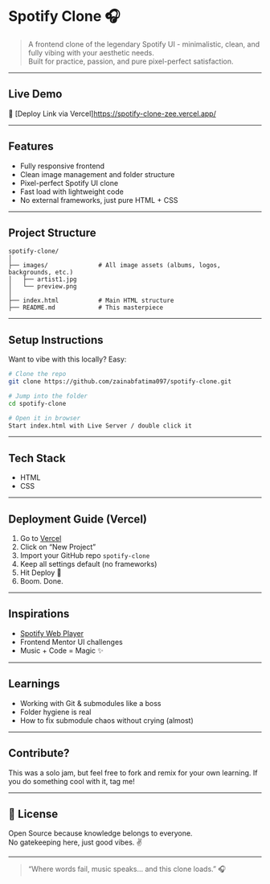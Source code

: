 # Spotify Clone 🎧

> A frontend clone of the legendary Spotify UI - minimalistic, clean, and fully vibing with your aesthetic needs.  
> Built for practice, passion, and pure pixel-perfect satisfaction.

---

## Live Demo

📡 [Deploy Link via Vercel]https://spotify-clone-zee.vercel.app/ 

---

##  Features

-  Fully responsive frontend
-  Clean image management and folder structure
-  Pixel-perfect Spotify UI clone
-  Fast load with lightweight code
-  No external frameworks, just pure HTML + CSS 

---

## Project Structure

```
spotify-clone/
│
├── images/              # All image assets (albums, logos, backgrounds, etc.)
│   ├── artist1.jpg
│   └── preview.png
│
├── index.html           # Main HTML structure
├── README.md            # This masterpiece
```

---

## Setup Instructions

Want to vibe with this locally? Easy:

```bash
# Clone the repo
git clone https://github.com/zainabfatima097/spotify-clone.git

# Jump into the folder
cd spotify-clone

# Open it in browser
Start index.html with Live Server / double click it
```

---

##  Tech Stack

- HTML
- CSS
---

## Deployment Guide (Vercel)

1. Go to [Vercel](https://vercel.com/)
2. Click on “New Project”
3. Import your GitHub repo `spotify-clone`
4. Keep all settings default (no frameworks)
5. Hit Deploy 🚀
6. Boom. Done.

---

## Inspirations

- [Spotify Web Player](https://open.spotify.com/)
- Frontend Mentor UI challenges
- Music + Code = Magic ✨

---

## Learnings

- Working with Git & submodules like a boss
- Folder hygiene is real
- How to fix submodule chaos without crying (almost)

---

## Contribute?

This was a solo jam, but feel free to fork and remix for your own learning. If you do something cool with it, tag me!

---

## 📜 License

Open Source because knowledge belongs to everyone.  
No gatekeeping here, just good vibes. ✌️

---

> “Where words fail, music speaks... and this clone loads.” 🎧  
